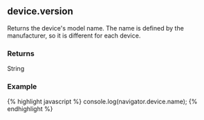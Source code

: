 device.version
--------------
Returns the device's model name. The name is defined by the manufacturer, so it is different for each device.

### Returns ###
String

### Example ###
{% highlight javascript %}
    console.log(navigator.device.name);
{% endhighlight %}
